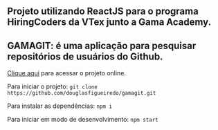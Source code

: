 ## Projeto utilizando ReactJS para o programa HiringCoders da VTex junto a Gama Academy.

## GAMAGIT: é uma aplicação para pesquisar repositórios de usuários do Github.

[Clique aqui](https://gamagit-blond.vercel.app/) para acessar o projeto online.

Para iniciar o projeto:
`git clone https://github.com/douglasfigueiredo/gamagit.git`

Para instalar as dependências:
`npm i`

Para iniciar em modo de desenvolvimento:
`npm start`

